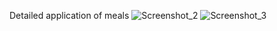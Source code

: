Detailed application of meals
![Screenshot_2](https://github.com/fatmanasr14/Meal_app/assets/117378661/d21251ed-90c1-4528-a61c-c8f039c17421)   ![Screenshot_3](https://github.com/fatmanasr14/Meal_app/assets/117378661/2b48ec78-5700-456f-94cb-136617588bdb)


